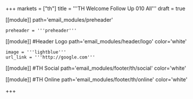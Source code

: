 +++
markets = ["th"]
title = '''TH Welcome Follow Up 010 All'''
draft = true


[[module]]
path='email_modules/preheader'


	preheader = '''preheader'''

[[module]] #Header Logo
path='email_modules/header/logo'
color='white'

	image = '''lightblue'''
	url_link = '''http://google.com'''


[[module]] #TH Social
path='email_modules/footer/th/social'
color='white'

[[module]] #TH Online
path='email_modules/footer/th/online'
color='white'

+++